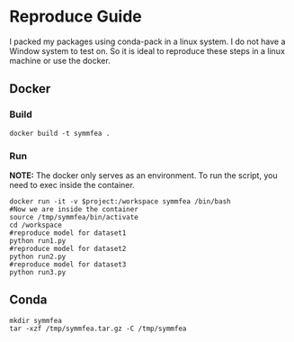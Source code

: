 # Reproduce Guide

I packed my packages using conda-pack in a linux system. I do not have a Window system to test on. So it is ideal to reproduce these steps in a linux machine or use the docker.

## Docker


### Build
```
docker build -t symmfea .
```

### Run
**NOTE:** The docker only serves as an environment. To run the script, you need to exec inside the container.

```
docker run -it -v $project:/workspace symmfea /bin/bash
#Now we are inside the container
source /tmp/symmfea/bin/activate
cd /workspace
#reproduce model for dataset1
python run1.py
#reproduce model for dataset2
python run2.py
#reproduce model for dataset3
python run3.py
```

## Conda
```
mkdir symmfea
tar -xzf /tmp/symmfea.tar.gz -C /tmp/symmfea
```

